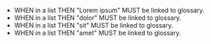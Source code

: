 - WHEN in a list THEN "Lorem ipsum" MUST be linked to glossary.
- WHEN in a list THEN "dolor" MUST be linked to glossary.
- WHEN in a list THEN "sit" MUST be linked to glossary.
- WHEN in a list THEN "amet" MUST be linked to glossary.
